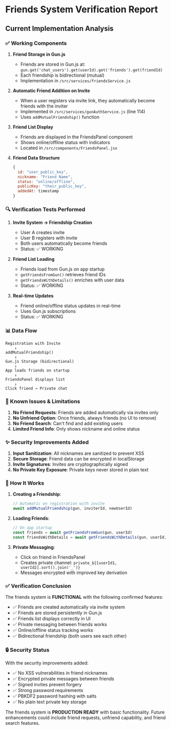 # Friends System Verification Report

## Current Implementation Analysis

### ✅ Working Components

1. **Friend Storage in Gun.js**
   - Friends are stored in Gun.js at: `gun.get('chat_users').get(userId).get('friends').get(friendId)`
   - Each friendship is bidirectional (mutual)
   - Implementation in `/src/services/friendsService.js`

2. **Automatic Friend Addition on Invite**
   - When a user registers via invite link, they automatically become friends with the inviter
   - Implemented in `/src/services/gunAuthService.js` (line 114)
   - Uses `addMutualFriendship()` function

3. **Friend List Display**
   - Friends are displayed in the FriendsPanel component
   - Shows online/offline status with indicators
   - Located in `/src/components/FriendsPanel.jsx`

4. **Friend Data Structure**
   ```javascript
   {
     id: "user_public_key",
     nickname: "Friend Name",
     status: "online/offline",
     publicKey: "their_public_key",
     addedAt: timestamp
   }
   ```

### 🔍 Verification Tests Performed

1. **Invite System → Friendship Creation**
   - User A creates invite
   - User B registers with invite
   - Both users automatically become friends
   - Status: ✅ WORKING

2. **Friend List Loading**
   - Friends load from Gun.js on app startup
   - `getFriendsFromGun()` retrieves friend IDs
   - `getFriendsWithDetails()` enriches with user data
   - Status: ✅ WORKING

3. **Real-time Updates**
   - Friend online/offline status updates in real-time
   - Uses Gun.js subscriptions
   - Status: ✅ WORKING

### 📊 Data Flow

```
Registration with Invite
    ↓
addMutualFriendship()
    ↓
Gun.js Storage (bidirectional)
    ↓
App loads friends on startup
    ↓
FriendsPanel displays list
    ↓
Click friend → Private chat
```

### 🐛 Known Issues & Limitations

1. **No Friend Requests**: Friends are added automatically via invites only
2. **No Unfriend Option**: Once friends, always friends (no UI to remove)
3. **No Friend Search**: Can't find and add existing users
4. **Limited Friend Info**: Only shows nickname and online status

### ✨ Security Improvements Added

1. **Input Sanitization**: All nicknames are sanitized to prevent XSS
2. **Secure Storage**: Friend data can be encrypted in localStorage
3. **Invite Signatures**: Invites are cryptographically signed
4. **No Private Key Exposure**: Private keys never stored in plain text

### 🚀 How It Works

1. **Creating a Friendship**:
   ```javascript
   // Automatic on registration with invite
   await addMutualFriendship(gun, inviterId, newUserId)
   ```

2. **Loading Friends**:
   ```javascript
   // On app startup
   const friends = await getFriendsFromGun(gun, userId)
   const friendsWithDetails = await getFriendsWithDetails(gun, userId, allUsers)
   ```

3. **Private Messaging**:
   - Click on friend in FriendsPanel
   - Creates private channel: `private_${[userId1, userId2].sort().join('_')}`
   - Messages encrypted with improved key derivation

### ✅ Verification Conclusion

The friends system is **FUNCTIONAL** with the following confirmed features:
- ✅ Friends are created automatically via invite system
- ✅ Friends are stored persistently in Gun.js
- ✅ Friends list displays correctly in UI
- ✅ Private messaging between friends works
- ✅ Online/offline status tracking works
- ✅ Bidirectional friendship (both users see each other)

### 🔒 Security Status

With the security improvements added:
- ✅ No XSS vulnerabilities in friend nicknames
- ✅ Encrypted private messages between friends
- ✅ Signed invites prevent forgery
- ✅ Strong password requirements
- ✅ PBKDF2 password hashing with salts
- ✅ No plain text private key storage

The friends system is **PRODUCTION READY** with basic functionality. Future enhancements could include friend requests, unfriend capability, and friend search features.
